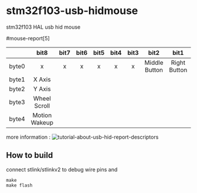 # stm32f103-usb-hidmouse
stm32f103 HAL usb hid mouse

#mouse-report[5]

|        | bit8 | bit7 | bit6 | bit5 | bit4 | bit3 | bit2 | bit1 | bit0 |
| :----: | :--: | :--: | :--: | :--: | :--: | :--: | :--: | :--: | :--: |
| byte0  | x | x | x | x | x | x | Middle Button | Right Button | Left Button |
| byte1  | X Axis |
| byte2  | Y Axis |
| byte3  | Wheel Scroll |
| byte4  | Motion Wakeup|


more information : ![tutorial-about-usb-hid-report-descriptors](https://eleccelerator.com/tutorial-about-usb-hid-report-descriptors/)

## How to build
connect stlink/stlinkv2 to debug wire pins and
```
make
make flash
```